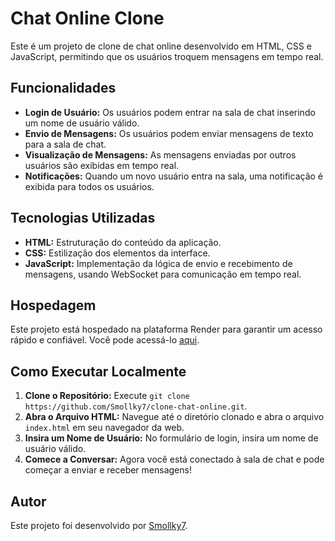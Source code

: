 # Chat Online Clone

Este é um projeto de clone de chat online desenvolvido em HTML, CSS e JavaScript, permitindo que os usuários troquem mensagens em tempo real.

## Funcionalidades

- **Login de Usuário:** Os usuários podem entrar na sala de chat inserindo um nome de usuário válido.
- **Envio de Mensagens:** Os usuários podem enviar mensagens de texto para a sala de chat.
- **Visualização de Mensagens:** As mensagens enviadas por outros usuários são exibidas em tempo real.
- **Notificações:** Quando um novo usuário entra na sala, uma notificação é exibida para todos os usuários.

## Tecnologias Utilizadas

- **HTML:** Estruturação do conteúdo da aplicação.
- **CSS:** Estilização dos elementos da interface.
- **JavaScript:** Implementação da lógica de envio e recebimento de mensagens, usando WebSocket para comunicação em tempo real.

## Hospedagem

Este projeto está hospedado na plataforma Render para garantir um acesso rápido e confiável. Você pode acessá-lo [aqui](https://dashboard.render.com).

## Como Executar Localmente

1. **Clone o Repositório:** Execute `git clone https://github.com/Smollky7/clone-chat-online.git`.
2. **Abra o Arquivo HTML:** Navegue até o diretório clonado e abra o arquivo `index.html` em seu navegador da web.
3. **Insira um Nome de Usuário:** No formulário de login, insira um nome de usuário válido.
4. **Comece a Conversar:** Agora você está conectado à sala de chat e pode começar a enviar e receber mensagens!

## Autor

Este projeto foi desenvolvido por [Smollky7](https://github.com/Smollky7).